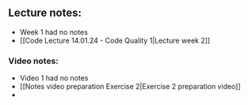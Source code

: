 ## Lecture notes:
- Week 1 had no notes
- [[Code Lecture 14.01.24 - Code Quality 1|Lecture week 2]]
### Video notes:
* Video 1 had no notes
* [[Notes video preparation Exercise 2|Exercise 2 preparation video]]
* 